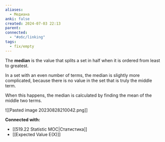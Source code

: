 ```yaml
---
aliases:
  - Медиана
anki: false
created: 2024-07-03 22:13
parent: 
connected:
  - "#обс/linking"
tags:
  - fix/empty
---
```



The **median** is the value that splits a set in half when it is ordered from least to greatest.

In a set with an even number of terms, the median is slightly more complicated, because there is no value in the set that is truly the middle term.

When this happens, the median is calculated by finding the mean of the middle two terms.

![[Pasted image 20230828210042.png]]









**Connected with:**
- [[519.22 Statistic MOC|Статистика]]
- [[Expected Value E(X)]]

